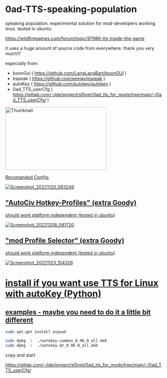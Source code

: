 # 0ad-TTS-speaking-population
speaking population. experimental solution for mod-developers working linux. tested in ubuntu


https://wildfiregames.com/forum/topic/97986-tts-inside-the-game

it uses a huge amount of source code from everywhere. 
thank you very much!!!

especially from:
- boonGui ( https://github.com/LangLangBart/boonGUI )
- espeak ( https://github.com/eeejay/espeak )
- autoKey ( https://github.com/autokey/autokey )
- 0ad_TTS_userCfg ( https://gitlab.com/-/ide/project/sl5net/0ad_tts_for_mods/tree/main/-/0ad_TTS_userCfg/ )

<a href="https://www.youtube.com/watch?v=b_-AXmcDIRs" target="_blank"><img src="http://img.youtube.com/vi/b_-AXmcDIRs/0.jpg" alt="Thumbnail" width="320" height="200" />

Recomanded Config:

![Screenshot_20221120_083249](https://user-images.githubusercontent.com/5634759/202891078-87dd47d1-9448-423e-85f3-2e30cb78146e.jpg)

## "AutoCiv Hotkey-Profiles" (extra Goody)

should work platform independent (tested in ubuntu)

![Screenshot_20221208_081720](https://user-images.githubusercontent.com/5634759/206383422-420d0d84-14ec-4e3c-90c4-1cf1c0b53973.jpg)


## "mod Profile Selector" (extra Goody)

should work platform independent (tested in ubuntu)

![Screenshot_20221123_154328](https://user-images.githubusercontent.com/5634759/203575363-1e24b7b4-af80-4b21-b109-d41c1a5f4fa9.jpg)


# install if you want use TTS for Linux with autoKey (Python)

## examples - maybe you need to do it a little bit different
```sh
sudo apt-get install espeak 

sudo dpkg -i  ./autokey-common_0.96.0_all.deb 
sudo dpkg -i  ./autokey-qt_0.96.0_all.deb
```
copy and start

https://gitlab.com/-/ide/project/sl5net/0ad_tts_for_mods/tree/main/-/0ad_TTS_userCfg/ 

